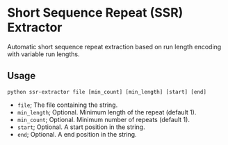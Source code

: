 Short Sequence Repeat (SSR) Extractor
=====================================

Automatic short sequence repeat extraction based on run length encoding with variable run lengths.

Usage
-----

`python ssr-extractor file [min_count] [min_length] [start] [end]`

- `file`; The file containing the string.
- `min_length`; Optional. Minimum length of the repeat (default 1).
- `min_count`; Optional. Minimum number of repeats (default 1).
- `start`; Optional. A start position in the string.
- `end`; Optional. A end position in the string.

